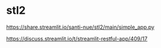 # stl2

https://share.streamlit.io/santi-nue/stl2/main/simple_app.py

https://discuss.streamlit.io/t/streamlit-restful-app/409/17
